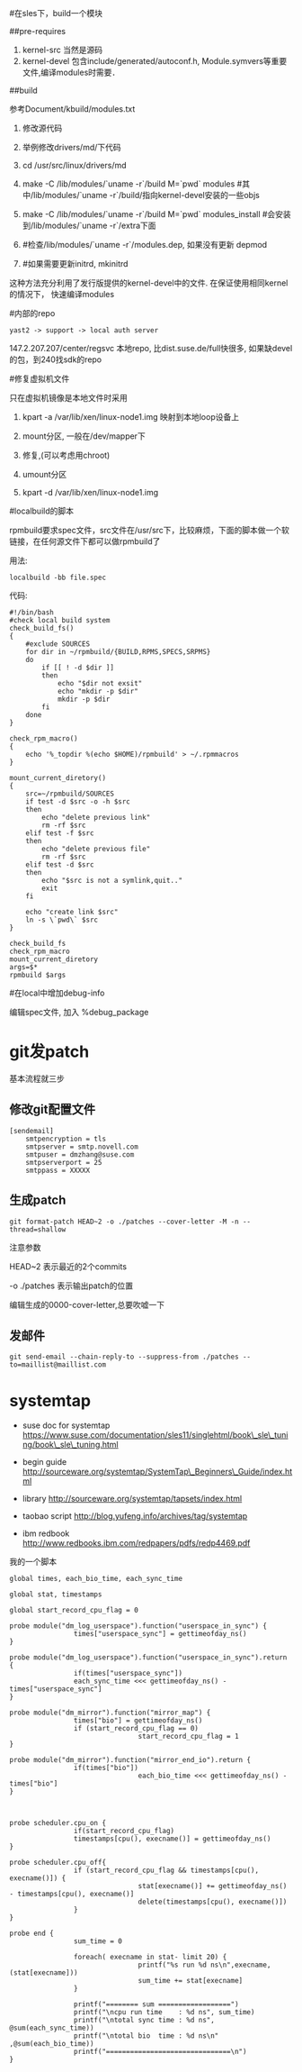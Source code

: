 #在sles下，build一个模块

##pre-requires

1. kernel-src
	 当然是源码
2. kernel-devel
   包含include/generated/autoconf.h, Module.symvers等重要文件,编译modules时需要．

##build

参考Document/kbuild/modules.txt

1. 修改源代码

2. 举例修改drivers/md/下代码

3. cd /usr/src/linux/drivers/md

4. make -C /lib/modules/\`uname -r\`/build M=\`pwd\` modules
	 #其中/lib/modules/\`uname -r\`/build/指向kernel-devel安装的一些objs

5. make -C /lib/modules/\`uname -r\`/build M=\`pwd\` modules\_install
	 #会安装到/lib/modules/\`uname -r\`/extra下面

6. #检查/lib/modules/\`uname -r\`/modules.dep, 如果没有更新
	 depmod

7. #如果需要更新initrd,
	 mkinitrd

这种方法充分利用了发行版提供的kernel-devel中的文件. 在保证使用相同kernel的情况下，
快速编译modules


#内部的repo

	yast2 -> support -> local auth server 

147.2.207.207/center/regsvc
本地repo, 比dist.suse.de/full快很多, 如果缺devel的包，到240找sdk的repo



#修复虚拟机文件

只在虚拟机镜像是本地文件时采用

1. kpart -a /var/lib/xen/linux-node1.img
   映射到本地loop设备上

2. mount分区, 一般在/dev/mapper下

3. 修复,(可以考虑用chroot)

4. umount分区

5. kpart -d /var/lib/xen/linux-node1.img


#localbuild的脚本

rpmbuild要求spec文件，src文件在/usr/src下，比较麻烦，下面的脚本做一个软链接，在任何源文件下都可以做rpmbuild了

用法:

	localbuild -bb file.spec

代码:

	#!/bin/bash
	#check local build system
	check_build_fs()
	{
		#exclude SOURCES
		for dir in ~/rpmbuild/{BUILD,RPMS,SPECS,SRPMS}
		do
			if [[ ! -d $dir ]]
			then
				echo "$dir not exsit"
				echo "mkdir -p $dir"
				mkdir -p $dir
			fi
		done
	}

	check_rpm_macro()
	{
		echo '%_topdir %(echo $HOME)/rpmbuild' > ~/.rpmmacros
	}

	mount_current_diretory()
	{
		src=~/rpmbuild/SOURCES
		if test -d $src -o -h $src
		then
			echo "delete previous link"
			rm -rf $src
		elif test -f $src
		then
			echo "delete previous file"
			rm -rf $src
		elif test -d $src
		then
			echo "$src is not a symlink,quit.."
			exit
		fi

		echo "create link $src"
		ln -s \`pwd\` $src
	}

	check_build_fs
	check_rpm_macro
	mount_current_diretory
	args=$*
	rpmbuild $args

#在local中增加debug-info

编辑spec文件, 加入 %debug\_package



# git发patch

基本流程就三步

## 修改git配置文件

	[sendemail]
		smtpencryption = tls
		smtpserver = smtp.novell.com
		smtpuser = dmzhang@suse.com
		smtpserverport = 25
		smtppass = XXXXX

## 生成patch
	
	git format-patch HEAD~2 -o ./patches --cover-letter -M -n --thread=shallow

注意参数

HEAD~2 表示最近的2个commits

-o ./patches 表示输出patch的位置

编辑生成的0000-cover-letter,总要吹嘘一下

## 发邮件	

	git send-email --chain-reply-to --suppress-from ./patches --to=maillist@maillist.com


# systemtap 

* suse doc for systemtap
https://www.suse.com/documentation/sles11/singlehtml/book\_sle\_tuning/book\_sle\_tuning.html

* begin guide
http://sourceware.org/systemtap/SystemTap\_Beginners\_Guide/index.html

* library 
http://sourceware.org/systemtap/tapsets/index.html

* taobao script
http://blog.yufeng.info/archives/tag/systemtap

* ibm redbook
http://www.redbooks.ibm.com/redpapers/pdfs/redp4469.pdf

我的一个脚本

	global times, each_bio_time, each_sync_time

	global stat, timestamps

	global start_record_cpu_flag = 0

	probe module("dm_log_userspace").function("userspace_in_sync") {
					times["userspace_sync"] = gettimeofday_ns()
	}

	probe module("dm_log_userspace").function("userspace_in_sync").return {
					if(times["userspace_sync"])
					each_sync_time <<< gettimeofday_ns() - times["userspace_sync"]
	}

	probe module("dm_mirror").function("mirror_map") {
					times["bio"] = gettimeofday_ns()
					if (start_record_cpu_flag == 0)
									start_record_cpu_flag = 1
	}

	probe module("dm_mirror").function("mirror_end_io").return {
					if(times["bio"])
									each_bio_time <<< gettimeofday_ns() - times["bio"]
	}



	probe scheduler.cpu_on {
					if(start_record_cpu_flag)
					timestamps[cpu(), execname()] = gettimeofday_ns()
	}

	probe scheduler.cpu_off{
					if (start_record_cpu_flag && timestamps[cpu(), execname()]) {
									stat[execname()] += gettimeofday_ns() - timestamps[cpu(), execname()]
									delete(timestamps[cpu(), execname()])
					}
	}

	probe end {
					sum_time = 0

					foreach( execname in stat- limit 20) {
									printf("%s run %d ns\n",execname, (stat[execname]))
									sum_time += stat[execname]
					}

					printf("======== sum ==================")
					printf("\ncpu run time    : %d ns", sum_time)
					printf("\ntotal sync time : %d ns", @sum(each_sync_time))
					printf("\ntotal bio  time : %d ns\n" ,@sum(each_bio_time))
					printf("===============================\n")
	}


